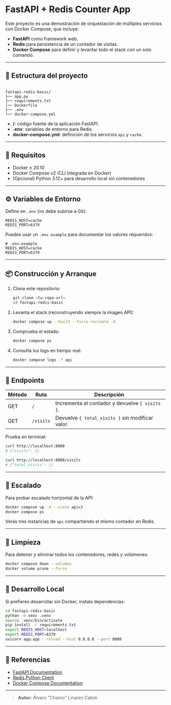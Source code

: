 # FastAPI + Redis Counter App

Este proyecto es una demostración de orquestación de múltiples servicios con Docker Compose, que incluye:

- **FastAPI** como framework web.
- **Redis** para persistencia de un contador de visitas.
- **Docker Compose** para definir y levantar todo el stack con un solo comando.

---

## 📁 Estructura del proyecto

```

fastapi-redis-basic/
├── app.py
├── requirements.txt
│── Dockerfile
├── .env
└── docker-compose.yml

````

- **/**: código fuente de la aplicación FastAPI.  
- **.env**: variables de entorno para Redis.  
- **docker-compose.yml**: definición de los servicios `api` y `cache`.  

---

## 🚀 Requisitos

- Docker ≥ 20.10  
- Docker Compose v2 (CLI integrada en Docker)  
- (Opcional) Python 3.12+ para desarrollo local sin contenedores  

---

## ⚙️ Variables de Entorno

Define en `.env` (no debe subirse a Git):

```dotenv
REDIS_HOST=cache
REDIS_PORT=6379
````

Puedes usar un `.env.example` para documentar los valores requeridos:

```dotenv
# .env.example
REDIS_HOST=cache
REDIS_PORT=6379
```

---

## 📦 Construcción y Arranque

1. Clona este repositorio:

   ```bash
   git clone <tu-repo-url>
   cd fastapi-redis-basic
   ```

2. Levanta el stack (reconstruyendo siempre la imagen API):

   ```bash
   docker compose up --build --force-recreate -d
   ```

3. Comprueba el estado:

   ```bash
   docker compose ps
   ```

4. Consulta los logs en tiempo real:

   ```bash
   docker compose logs -f api
   ```

---

## 🔗 Endpoints

| Método | Ruta      | Descripción                                      |
| ------ | --------- | ------------------------------------------------ |
| GET    | `/`       | Incrementa el contador y devuelve `{ visits }`.  |
| GET    | `/visits` | Devuelve `{ total_visits }` sin modificar valor. |

Prueba en terminal:

```bash
curl http://localhost:8000
# {"visits": 1}

curl http://localhost:8000/visits
# {"total_visits": 1}
```

---

## 🔄 Escalado

Para probar escalado horizontal de la API:

```bash
docker compose up -d --scale api=3
docker compose ps
```

Verás tres instancias de `api` compartiendo el mismo contador en Redis.

---

## 🧹 Limpieza

Para detener y eliminar todos los contenedores, redes y volúmenes:

```bash
docker compose down --volumes
docker volume prune --force
```

---

## 🔧 Desarrollo Local

Si prefieres desarrollar sin Docker, instala dependencias:

```bash
cd fastapi-redis-basic
python -m venv .venv
source .venv/bin/activate
pip install -r requirements.txt
export REDIS_HOST=localhost
export REDIS_PORT=6379
uvicorn app:app --reload --host 0.0.0.0 --port 8000
```

---

## 📖 Referencias

* [FastAPI Documentation](https://fastapi.tiangolo.com/)
* [Redis Python Client](https://pypi.org/project/redis/)
* [Docker Compose Documentation](https://docs.docker.com/compose/)

---

> **Autor:** Álvaro "Chamo" Linares Cabré
